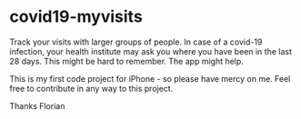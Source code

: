 # covid19-myvisits
Track your visits with larger groups of people. In case of a covid-19 infection, your health institute may ask you where you have been in the last 28 days. This might be hard to remember. The app might help.

This is my first code project for iPhone - so please have mercy on me. Feel free to contribute in any way to this project.


Thanks
Florian

